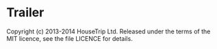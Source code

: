 Trailer
=======

Copyright (c) 2013-2014 HouseTrip Ltd. Released under the terms of the MIT licence, see the file LICENCE for details.

